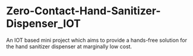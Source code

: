 # Zero-Contact-Hand-Sanitizer-Dispenser_IOT
An IOT based mini project which aims to provide a hands-free solution for the hand sanitizer dispenser at marginally low cost.

